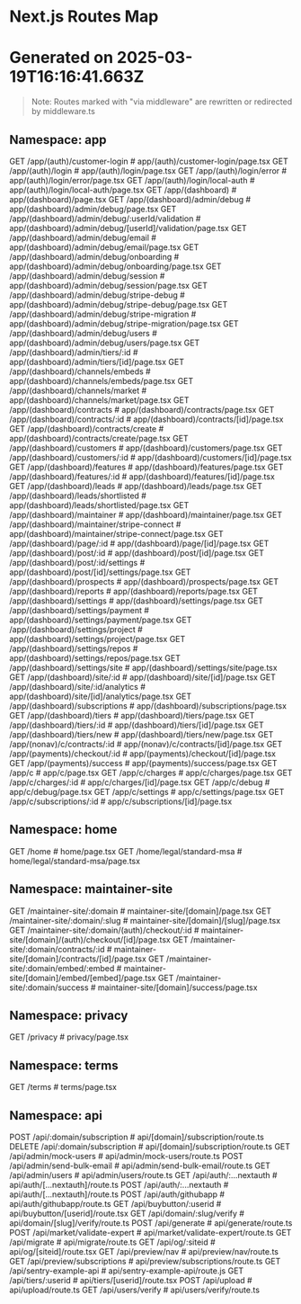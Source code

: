 # Next.js Routes Map
# Generated on 2025-03-19T16:16:41.663Z

> Note: Routes marked with "via middleware" are rewritten or redirected by middleware.ts

## Namespace: app

GET     /app/(auth)/customer-login               # app/(auth)/customer-login/page.tsx
GET     /app/(auth)/login                        # app/(auth)/login/page.tsx
GET     /app/(auth)/login/error                  # app/(auth)/login/error/page.tsx
GET     /app/(auth)/login/local-auth             # app/(auth)/login/local-auth/page.tsx
GET     /app/(dashboard)                         # app/(dashboard)/page.tsx
GET     /app/(dashboard)/admin/debug             # app/(dashboard)/admin/debug/page.tsx
GET     /app/(dashboard)/admin/debug/:userId/validation # app/(dashboard)/admin/debug/[userId]/validation/page.tsx
GET     /app/(dashboard)/admin/debug/email       # app/(dashboard)/admin/debug/email/page.tsx
GET     /app/(dashboard)/admin/debug/onboarding  # app/(dashboard)/admin/debug/onboarding/page.tsx
GET     /app/(dashboard)/admin/debug/session     # app/(dashboard)/admin/debug/session/page.tsx
GET     /app/(dashboard)/admin/debug/stripe-debug # app/(dashboard)/admin/debug/stripe-debug/page.tsx
GET     /app/(dashboard)/admin/debug/stripe-migration # app/(dashboard)/admin/debug/stripe-migration/page.tsx
GET     /app/(dashboard)/admin/debug/users       # app/(dashboard)/admin/debug/users/page.tsx
GET     /app/(dashboard)/admin/tiers/:id         # app/(dashboard)/admin/tiers/[id]/page.tsx
GET     /app/(dashboard)/channels/embeds         # app/(dashboard)/channels/embeds/page.tsx
GET     /app/(dashboard)/channels/market         # app/(dashboard)/channels/market/page.tsx
GET     /app/(dashboard)/contracts               # app/(dashboard)/contracts/page.tsx
GET     /app/(dashboard)/contracts/:id           # app/(dashboard)/contracts/[id]/page.tsx
GET     /app/(dashboard)/contracts/create        # app/(dashboard)/contracts/create/page.tsx
GET     /app/(dashboard)/customers               # app/(dashboard)/customers/page.tsx
GET     /app/(dashboard)/customers/:id           # app/(dashboard)/customers/[id]/page.tsx
GET     /app/(dashboard)/features                # app/(dashboard)/features/page.tsx
GET     /app/(dashboard)/features/:id            # app/(dashboard)/features/[id]/page.tsx
GET     /app/(dashboard)/leads                   # app/(dashboard)/leads/page.tsx
GET     /app/(dashboard)/leads/shortlisted       # app/(dashboard)/leads/shortlisted/page.tsx
GET     /app/(dashboard)/maintainer              # app/(dashboard)/maintainer/page.tsx
GET     /app/(dashboard)/maintainer/stripe-connect # app/(dashboard)/maintainer/stripe-connect/page.tsx
GET     /app/(dashboard)/page/:id                # app/(dashboard)/page/[id]/page.tsx
GET     /app/(dashboard)/post/:id                # app/(dashboard)/post/[id]/page.tsx
GET     /app/(dashboard)/post/:id/settings       # app/(dashboard)/post/[id]/settings/page.tsx
GET     /app/(dashboard)/prospects               # app/(dashboard)/prospects/page.tsx
GET     /app/(dashboard)/reports                 # app/(dashboard)/reports/page.tsx
GET     /app/(dashboard)/settings                # app/(dashboard)/settings/page.tsx
GET     /app/(dashboard)/settings/payment        # app/(dashboard)/settings/payment/page.tsx
GET     /app/(dashboard)/settings/project        # app/(dashboard)/settings/project/page.tsx
GET     /app/(dashboard)/settings/repos          # app/(dashboard)/settings/repos/page.tsx
GET     /app/(dashboard)/settings/site           # app/(dashboard)/settings/site/page.tsx
GET     /app/(dashboard)/site/:id                # app/(dashboard)/site/[id]/page.tsx
GET     /app/(dashboard)/site/:id/analytics      # app/(dashboard)/site/[id]/analytics/page.tsx
GET     /app/(dashboard)/subscriptions           # app/(dashboard)/subscriptions/page.tsx
GET     /app/(dashboard)/tiers                   # app/(dashboard)/tiers/page.tsx
GET     /app/(dashboard)/tiers/:id               # app/(dashboard)/tiers/[id]/page.tsx
GET     /app/(dashboard)/tiers/new               # app/(dashboard)/tiers/new/page.tsx
GET     /app/(nonav)/c/contracts/:id             # app/(nonav)/c/contracts/[id]/page.tsx
GET     /app/(payments)/checkout/:id             # app/(payments)/checkout/[id]/page.tsx
GET     /app/(payments)/success                  # app/(payments)/success/page.tsx
GET     /app/c                                   # app/c/page.tsx
GET     /app/c/charges                           # app/c/charges/page.tsx
GET     /app/c/charges/:id                       # app/c/charges/[id]/page.tsx
GET     /app/c/debug                             # app/c/debug/page.tsx
GET     /app/c/settings                          # app/c/settings/page.tsx
GET     /app/c/subscriptions/:id                 # app/c/subscriptions/[id]/page.tsx

## Namespace: home

GET     /home                                    # home/page.tsx
GET     /home/legal/standard-msa                 # home/legal/standard-msa/page.tsx

## Namespace: maintainer-site

GET     /maintainer-site/:domain                 # maintainer-site/[domain]/page.tsx
GET     /maintainer-site/:domain/:slug           # maintainer-site/[domain]/[slug]/page.tsx
GET     /maintainer-site/:domain/(auth)/checkout/:id # maintainer-site/[domain]/(auth)/checkout/[id]/page.tsx
GET     /maintainer-site/:domain/contracts/:id   # maintainer-site/[domain]/contracts/[id]/page.tsx
GET     /maintainer-site/:domain/embed/:embed    # maintainer-site/[domain]/embed/[embed]/page.tsx
GET     /maintainer-site/:domain/success         # maintainer-site/[domain]/success/page.tsx

## Namespace: privacy

GET     /privacy                                 # privacy/page.tsx

## Namespace: terms

GET     /terms                                   # terms/page.tsx

## Namespace: api

POST    /api/:domain/subscription                # api/[domain]/subscription/route.ts
DELETE  /api/:domain/subscription                # api/[domain]/subscription/route.ts
GET     /api/admin/mock-users                    # api/admin/mock-users/route.ts
POST    /api/admin/send-bulk-email               # api/admin/send-bulk-email/route.ts
GET     /api/admin/users                         # api/admin/users/route.ts
GET     /api/auth/:...nextauth                   # api/auth/[...nextauth]/route.ts
POST    /api/auth/:...nextauth                   # api/auth/[...nextauth]/route.ts
POST    /api/auth/githubapp                      # api/auth/githubapp/route.ts
GET     /api/buybutton/:userid                   # api/buybutton/[userid]/route.tsx
GET     /api/domain/:slug/verify                 # api/domain/[slug]/verify/route.ts
POST    /api/generate                            # api/generate/route.ts
POST    /api/market/validate-expert              # api/market/validate-expert/route.ts
GET     /api/migrate                             # api/migrate/route.ts
GET     /api/og/:siteid                          # api/og/[siteid]/route.tsx
GET     /api/preview/nav                         # api/preview/nav/route.ts
GET     /api/preview/subscriptions               # api/preview/subscriptions/route.ts
GET     /api/sentry-example-api                  # api/sentry-example-api/route.js
GET     /api/tiers/:userid                       # api/tiers/[userid]/route.tsx
POST    /api/upload                              # api/upload/route.ts
GET     /api/users/verify                        # api/users/verify/route.ts

